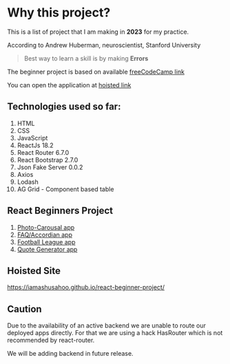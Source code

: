# Why this project?

This is a list of project that I am making in **2023** for my practice.

According to Andrew Huberman, neuroscientist, Stanford University

> Best way to learn a skill is by making **Errors**

The beginner project is based on available [freeCodeCamp link](https://www.freecodecamp.org/news/react-projects-for-beginners-easy-ideas-with-code/)

You can open the application at [hoisted link](https://iamashusahoo.github.io/react-beginner-project/)

## Technologies used so far:

1. HTML
2. CSS
3. JavaScript
4. ReactJs 18.2
5. React Router 6.7.0
6. React Bootstrap 2.7.0
7. Json Fake Server 0.0.2
8. Axios
9. Lodash
10. AG Grid - Component based table

## React Beginners Project

1. [Photo-Carousal app](https://github.com/iAmAshuSahoo/react-beginner-project/tree/main/src/components/apps/photo-carousalApp)
2. [FAQ/Accordian app](https://github.com/iAmAshuSahoo/react-beginner-project/tree/main/src/components/apps/faqApp)
3. [Football League app](https://github.com/iAmAshuSahoo/react-beginner-project/tree/main/src/components/apps/Intermediate/FootballMatch)
4. [Quote Generator app](https://github.com/iAmAshuSahoo/react-beginner-project/tree/main/src/components/apps/beginner/QuoteApp)

## Hoisted Site

https://iamashusahoo.github.io/react-beginner-project/

## Caution

Due to the availability of an active backend we are unable to route our deployed apps directly. For that we are using a hack HasRouter which is not recommended by react-router.

We will be adding backend in future release.
